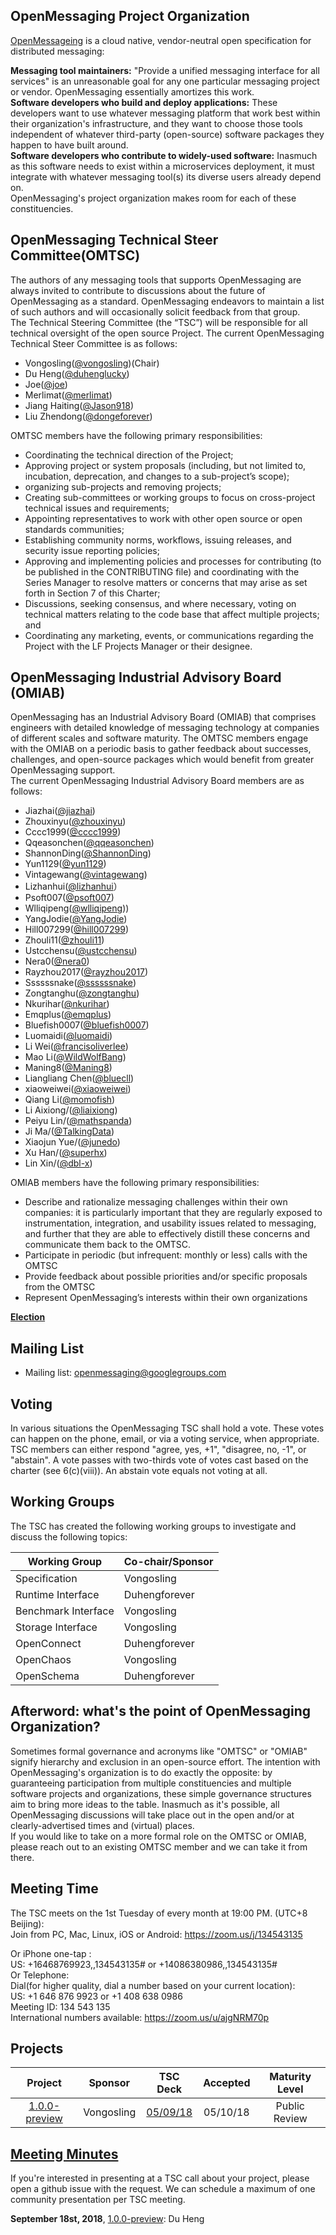 ## OpenMessaging Project Organization  
[OpenMessageing](http://openmessaging.cloud) is a cloud native, vendor-neutral open specification for distributed messaging:

**Messaging tool maintainers:** "Provide a unified messaging interface for all services" is an unreasonable goal for any one particular messaging project or vendor. OpenMessaging essentially amortizes this work.        
**Software developers who build and deploy applications:** These developers want to use whatever messaging platform that work best within their organization's infrastructure, and they want to choose those tools independent of whatever third-party (open-source) software packages they happen to have built around.      
**Software developers who contribute to widely-used software:** Inasmuch as this software needs to exist within a microservices deployment, it must integrate with whatever messaging tool(s) its diverse users already depend on.        
OpenMessaging's project organization makes room for each of these constituencies.
   
## OpenMessaging Technical Steer Committee(OMTSC)
The authors of any messaging tools that supports OpenMessaging are always invited to contribute to discussions about the future of OpenMessaging as a standard. 
OpenMessaging endeavors to maintain a list of such authors and will occasionally solicit feedback from that group.    
The Technical Steering Committee (the “TSC”) will be responsible for all technical oversight of the open source Project. The current OpenMessaging Technical Steer Committee is as follows:
- Vongosling([@vongosling](https://github.com/vongosling))(Chair) 
- Du Heng([@duhenglucky](https://github.com/duhenglucky))       
- Joe([@joe](https://github.com/joefk))     
- Merlimat([@merlimat](https://github.com/merlimat))
- Jiang Haiting([@Jason918](https://github.com/Jason918))     
- Liu Zhendong([@dongeforever](https://github.com/dongeforever))
    
OMTSC members have the following primary responsibilities:
- Coordinating the technical direction of the Project;
- Approving project or system proposals (including, but not limited to, incubation, deprecation, and changes to a sub-project’s scope);
- organizing sub-projects and removing projects;
- Creating sub-committees or working groups to focus on cross-project technical issues and requirements;
- Appointing representatives to work with other open source or open standards communities;
- Establishing community norms, workflows, issuing releases, and security issue reporting policies;
- Approving and implementing policies and processes for contributing (to be published in the CONTRIBUTING file) and coordinating with the Series Manager to resolve matters or concerns that may arise as set forth in Section 7 of this Charter;
- Discussions, seeking consensus, and where necessary, voting on technical matters relating to the code base that affect multiple projects; and
- Coordinating any marketing, events, or communications regarding the Project with the LF Projects Manager or their designee.

## OpenMessaging Industrial Advisory Board (OMIAB)
OpenMessaging has an Industrial Advisory Board (OMIAB) that comprises engineers with detailed knowledge of messaging
technology at companies of different scales and software maturity.
The OMTSC members engage with the OMIAB on a periodic basis to gather feedback about successes, challenges, and open-source packages which would benefit from greater OpenMessaging support.     
The current OpenMessaging Industrial Advisory Board members are as follows:

- Jiazhai([@jiazhai](https://github.com/jiazhai))
- Zhouxinyu([@zhouxinyu](https://github.com/zhouxinyu))
- Cccc1999([@cccc1999](https://github.com/cccc1999))
- Qqeasonchen([@qqeasonchen](https://github.com/qqeasonchen))
- ShannonDing([@ShannonDing](https://github.com/ShannonDing))
- Yun1129([@yun1129](https://github.com/yun1129))
- Vintagewang([@vintagewang](https://github.com/vintagewang))
- Lizhanhui([@lizhanhui](https://github.com/lizhanhui)）  
- Psoft007([@psoft007](https://github.com/psoft007))
- Wlliqipeng([@wlliqipeng](https://github.com/wlliqipeng)))
- YangJodie([@YangJodie](https://github.com/YangJodie))
- Hill007299([@hill007299](https://github.com/hill007299))
- Zhouli11([@zhouli11](https://github.com/zhouli11))
- Ustcchensu([@ustcchensu](https://github.com/ustcchensu))
- Nera0([@nera0](https://github.com/nera0))
- Rayzhou2017([@rayzhou2017](https://github.com/rayzhou2017))
- Ssssssnake([@ssssssnake](https://github.com/ssssssnake))
- Zongtanghu([@zongtanghu](https://github.com/zongtanghu))
- Nkurihar([@nkurihar](https://github.com/nkurihar))
- Emqplus([@emqplus](https://github.com/emqplus))
- Bluefish0007([@bluefish0007](https://github.com/bluefish0007))
- Luomaidi([@luomaidi](https://github.com/aluomaidi))
- Li Wei([@francisoliverlee](https://github.com/francisoliverlee))
- Mao Li([@WildWolfBang](https://github.com/WildWolfBang))
- Maning8([@Maning8](https://github.com/Maning8))
- Liangliang Chen([@bluecll](https://github.com/bluecll))
- xiaoweiwei([@xiaoweiwei](https://github.com/xiaoweiwei))
- Qiang Li([@momofish](https://github.com/momofish))
- Li Aixiong/([@liaixiong](https://github.com/liaixiong))
- Peiyu Lin/([@mathspanda](https://github.com/mathspanda))
- Ji Ma/([@TalkingData](https://github.com/TalkingData))
- Xiaojun Yue/([@junedo](https://github.com/junedo))
- Xu Han/([@superhx]( https://github.com/superhx))
- Lin Xin/([@dbl-x]( https://github.com/dbl-x))

OMIAB members have the following primary responsibilities:  
    
- Describe and rationalize messaging challenges within their own companies: it is particularly important that they are regularly exposed to instrumentation, integration, and usability issues related to messaging, and further that they are able to effectively distill these concerns and communicate them back to the OMTSC.
- Participate in periodic (but infrequent: monthly or less) calls with the OMTSC
- Provide feedback about possible priorities and/or specific proposals from the OMTSC
- Represent OpenMessaging’s interests within their own organizations

**[Election](election.md)**

## Mailing List
- Mailing list: openmessaging@googlegroups.com
  
   
## Voting

In various situations the OpenMessaging TSC shall hold a vote. These votes can happen on the phone, email, or via a voting service, when appropriate. TSC members can either respond "agree, yes, +1", "disagree, no, -1", or "abstain". A vote passes with two-thirds vote of votes cast based on the charter (see 6(c)(viii)). An abstain vote equals not voting at all.

## Working Groups
The TSC has created the following working groups to investigate and discuss the following topics:

| Working Group | Co-chair/Sponsor           | 
|---------------|------------------|
|Specification|Vongosling|
|Runtime Interface|Duhengforever|
|Benchmark Interface|Vongosling|
|Storage Interface|Vongosling|
|OpenConnect|Duhengforever|
|OpenChaos|Vongosling|
|OpenSchema|Duhengforever|

## Afterword: what's the point of OpenMessaging Organization?
Sometimes formal governance and acronyms like "OMTSC" or "OMIAB" signify hierarchy and exclusion in an open-source effort. The intention with OpenMessaging's organization is to do exactly the opposite: by guaranteeing participation from multiple constituencies and multiple software projects and organizations, 
these simple governance structures aim to bring more ideas to the table. Inasmuch as it's possible, all OpenMessaging discussions will take place out in the open and/or at clearly-advertised times and (virtual) places.     
If you would like to take on a more formal role on the OMTSC or OMIAB, please reach out to an existing OMTSC member and we can take it from there.






## Meeting Time
The TSC meets on the 1st Tuesday of every month at 19:00 PM. (UTC+8 Beijing):    
Join from PC, Mac, Linux, iOS or Android: https://zoom.us/j/134543135        

Or iPhone one-tap :     
    US: +16468769923,,134543135#  or +14086380986,,134543135#       
Or Telephone:      
    Dial(for higher quality, dial a number based on your current location):    
        US: +1 646 876 9923  or +1 408 638 0986       
    Meeting ID: 134 543 135     
    International numbers available: https://zoom.us/u/ajgNRM70p     


## Projects

**Project**|**Sponsor**|**TSC Deck**|**Accepted**|**Maturity Level**
:-----:|:-----:|:-----:|:-----:|:-----:
[1.0.0-preview](https://github.com/openmessaging/specification)|Vongosling|[05/09/18](https://github.com/openmessaging/specification)|05/10/18|Public Review



## [Meeting Minutes](https://docs.google.com/document/d/1w9G1-7d4HqZ9s6VoarjFYg4mYhGK4pEoSYoheynM83o/edit#) 
If you're interested in presenting at a TSC call about your project, please open a github issue with the request. We can schedule a maximum of one community presentation per TSC meeting.     

**September 18st, 2018**, [1.0.0-preview](https://github.com/openmessaging/specification): Du Heng
